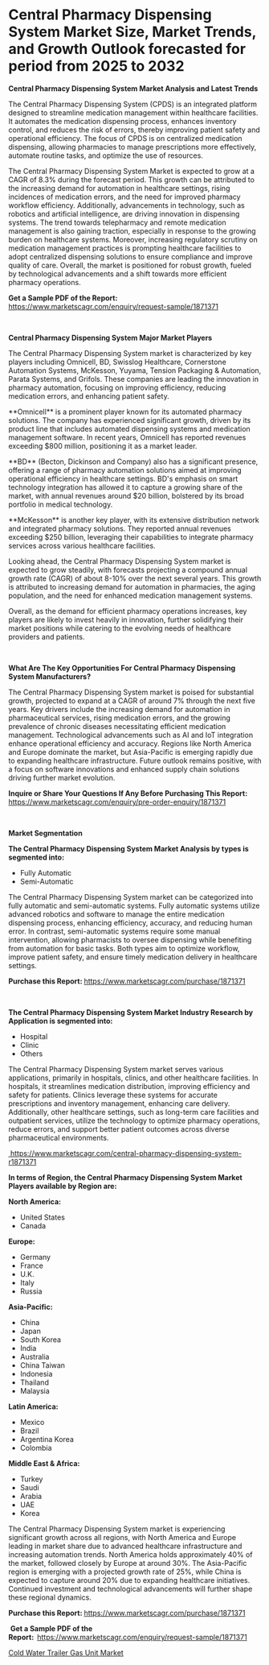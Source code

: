 <p><h1>Central Pharmacy Dispensing System Market Size, Market Trends, and Growth Outlook forecasted for period from 2025 to 2032</h1></p><p><strong>Central Pharmacy Dispensing System Market Analysis and Latest Trends</strong></p>
<p><p>The Central Pharmacy Dispensing System (CPDS) is an integrated platform designed to streamline medication management within healthcare facilities. It automates the medication dispensing process, enhances inventory control, and reduces the risk of errors, thereby improving patient safety and operational efficiency. The focus of CPDS is on centralized medication dispensing, allowing pharmacies to manage prescriptions more effectively, automate routine tasks, and optimize the use of resources.</p><p>The Central Pharmacy Dispensing System Market is expected to grow at a CAGR of 8.3% during the forecast period. This growth can be attributed to the increasing demand for automation in healthcare settings, rising incidences of medication errors, and the need for improved pharmacy workflow efficiency. Additionally, advancements in technology, such as robotics and artificial intelligence, are driving innovation in dispensing systems. The trend towards telepharmacy and remote medication management is also gaining traction, especially in response to the growing burden on healthcare systems. Moreover, increasing regulatory scrutiny on medication management practices is prompting healthcare facilities to adopt centralized dispensing solutions to ensure compliance and improve quality of care. Overall, the market is positioned for robust growth, fueled by technological advancements and a shift towards more efficient pharmacy operations.</p></p>
<p><strong>Get a Sample PDF of the Report:&nbsp;</strong> <a href="https://www.marketscagr.com/enquiry/request-sample/1871371?utm_campaign=1835&utm_medium=2&utm_source=Github&utm_content=ia&utm_term=28022025&utm_id=central-pharmacy-dispensing-system">https://www.marketscagr.com/enquiry/request-sample/1871371</a></p>
<p>&nbsp;</p>
<p><strong>Central Pharmacy Dispensing System Major Market Players</strong></p>
<p><p>The Central Pharmacy Dispensing System market is characterized by key players including Omnicell, BD, Swisslog Healthcare, Cornerstone Automation Systems, McKesson, Yuyama, Tension Packaging & Automation, Parata Systems, and Grifols. These companies are leading the innovation in pharmacy automation, focusing on improving efficiency, reducing medication errors, and enhancing patient safety.</p><p>**Omnicell** is a prominent player known for its automated pharmacy solutions. The company has experienced significant growth, driven by its product line that includes automated dispensing systems and medication management software. In recent years, Omnicell has reported revenues exceeding $800 million, positioning it as a market leader.</p><p>**BD** (Becton, Dickinson and Company) also has a significant presence, offering a range of pharmacy automation solutions aimed at improving operational efficiency in healthcare settings. BD's emphasis on smart technology integration has allowed it to capture a growing share of the market, with annual revenues around $20 billion, bolstered by its broad portfolio in medical technology.</p><p>**McKesson** is another key player, with its extensive distribution network and integrated pharmacy solutions. They reported annual revenues exceeding $250 billion, leveraging their capabilities to integrate pharmacy services across various healthcare facilities.</p><p>Looking ahead, the Central Pharmacy Dispensing System market is expected to grow steadily, with forecasts projecting a compound annual growth rate (CAGR) of about 8-10% over the next several years. This growth is attributed to increasing demand for automation in pharmacies, the aging population, and the need for enhanced medication management systems.</p><p>Overall, as the demand for efficient pharmacy operations increases, key players are likely to invest heavily in innovation, further solidifying their market positions while catering to the evolving needs of healthcare providers and patients.</p></p>
<p>&nbsp;</p>
<p><strong>What Are The Key Opportunities For Central Pharmacy Dispensing System Manufacturers?</strong></p>
<p><p>The Central Pharmacy Dispensing System market is poised for substantial growth, projected to expand at a CAGR of around 7% through the next five years. Key drivers include the increasing demand for automation in pharmaceutical services, rising medication errors, and the growing prevalence of chronic diseases necessitating efficient medication management. Technological advancements such as AI and IoT integration enhance operational efficiency and accuracy. Regions like North America and Europe dominate the market, but Asia-Pacific is emerging rapidly due to expanding healthcare infrastructure. Future outlook remains positive, with a focus on software innovations and enhanced supply chain solutions driving further market evolution.</p></p>
<p><strong>Inquire or Share Your Questions If Any Before Purchasing This Report:</strong> <a href="https://www.marketscagr.com/enquiry/pre-order-enquiry/1871371?utm_campaign=1835&utm_medium=2&utm_source=Github&utm_content=ia&utm_term=28022025&utm_id=central-pharmacy-dispensing-system">https://www.marketscagr.com/enquiry/pre-order-enquiry/1871371</a></p>
<p>&nbsp;</p>
<p><strong>Market Segmentation</strong></p>
<p><strong>The Central Pharmacy Dispensing System Market Analysis by types is segmented into:</strong></p>
<p><ul><li>Fully Automatic</li><li>Semi-Automatic</li></ul></p>
<p><p>The Central Pharmacy Dispensing System market can be categorized into fully automatic and semi-automatic systems. Fully automatic systems utilize advanced robotics and software to manage the entire medication dispensing process, enhancing efficiency, accuracy, and reducing human error. In contrast, semi-automatic systems require some manual intervention, allowing pharmacists to oversee dispensing while benefiting from automation for basic tasks. Both types aim to optimize workflow, improve patient safety, and ensure timely medication delivery in healthcare settings.</p></p>
<p><strong>Purchase this Report:&nbsp;</strong><a href="https://www.marketscagr.com/purchase/1871371?utm_campaign=1835&utm_medium=2&utm_source=Github&utm_content=ia&utm_term=28022025&utm_id=central-pharmacy-dispensing-system">https://www.marketscagr.com/purchase/1871371</a></p>
<p>&nbsp;</p>
<p><strong>The Central Pharmacy Dispensing System Market Industry Research by Application is segmented into:</strong></p>
<p><ul><li>Hospital</li><li>Clinic</li><li>Others</li></ul></p>
<p><p>The Central Pharmacy Dispensing System market serves various applications, primarily in hospitals, clinics, and other healthcare facilities. In hospitals, it streamlines medication distribution, improving efficiency and safety for patients. Clinics leverage these systems for accurate prescriptions and inventory management, enhancing care delivery. Additionally, other healthcare settings, such as long-term care facilities and outpatient services, utilize the technology to optimize pharmacy operations, reduce errors, and support better patient outcomes across diverse pharmaceutical environments.</p></p>
<p><a href="https://www.marketscagr.com/central-pharmacy-dispensing-system-r1871371?utm_campaign=1835&utm_medium=2&utm_source=Github&utm_content=ia&utm_term=28022025&utm_id=central-pharmacy-dispensing-system">&nbsp;https://www.marketscagr.com/central-pharmacy-dispensing-system-r1871371</a></p>
<p><strong>In terms of Region, the Central Pharmacy Dispensing System Market Players available by Region are:</strong></p>
<p>
    <p> <strong> North America: </strong>
        <ul>
            <li>United States</li>
            <li>Canada</li>
        </ul>
        </p> 
    <p> <strong> Europe: </strong>
        <ul>
            <li>Germany</li>
            <li>France</li>
            <li>U.K.</li>
            <li>Italy</li>
            <li>Russia</li>
        </ul>
        </p> 
    <p> <strong> Asia-Pacific: </strong>
        <ul>
            <li>China</li>
            <li>Japan</li>
            <li>South Korea</li>
            <li>India</li>
            <li>Australia</li>
            <li>China Taiwan</li>
            <li>Indonesia</li>
            <li>Thailand</li>
            <li>Malaysia</li>
        </ul>
        </p> 
    <p> <strong> Latin America: </strong>
        <ul>
            <li>Mexico</li>
            <li>Brazil</li>
            <li>Argentina Korea</li>
            <li>Colombia</li>
        </ul>
        </p> 
    <p> <strong> Middle East & Africa: </strong>
        <ul>
            <li>Turkey</li>
            <li>Saudi</li>
            <li>Arabia</li>
            <li>UAE</li>
            <li>Korea</li>
        </ul>
    </p>
    </p>
<p><p>The Central Pharmacy Dispensing System market is experiencing significant growth across all regions, with North America and Europe leading in market share due to advanced healthcare infrastructure and increasing automation trends. North America holds approximately 40% of the market, followed closely by Europe at around 30%. The Asia-Pacific region is emerging with a projected growth rate of 25%, while China is expected to capture around 20% due to expanding healthcare initiatives. Continued investment and technological advancements will further shape these regional dynamics.</p></p>
<p><strong>Purchase this Report: </strong><a href="https://www.marketscagr.com/purchase/1871371?utm_campaign=1835&utm_medium=2&utm_source=Github&utm_content=ia&utm_term=28022025&utm_id=central-pharmacy-dispensing-system">https://www.marketscagr.com/purchase/1871371</a></p>
<p>&nbsp;<strong>Get a Sample PDF of the Report:&nbsp;&nbsp;</strong><a href="https://www.marketscagr.com/enquiry/request-sample/1871371?utm_campaign=1835&utm_medium=2&utm_source=Github&utm_content=ia&utm_term=28022025&utm_id=central-pharmacy-dispensing-system">https://www.marketscagr.com/enquiry/request-sample/1871371</a></p>
<p><strong></strong></p>
<p><p><a href="https://github.com/tafuaraasswn/Market-Research-Report-List-1/blob/main/cold-water-trailer-gas-unit-market.md?utm_campaign=1835&utm_medium=2&utm_source=Github&utm_content=ia&utm_term=28022025&utm_id=central-pharmacy-dispensing-system">Cold Water Trailer Gas Unit Market</a></p></p>